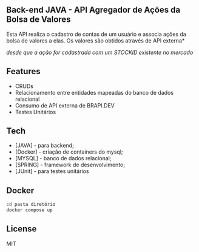 ## Back-end JAVA - API Agregador de Ações da Bolsa de Valores

Esta API realiza o cadastro de contas de um usuário e associa ações da bolsa de valores a elas. Os valores são obtidos através de API externa*


*desde que a ação for cadastrada com um STOCKID existente no mercado*

## Features

- CRUDs
- Relacionamento entre entidades mapeadas do banco de dados relacional
- Consumo de API externa de BRAPI.DEV
- Testes Unitários 

## Tech


- [JAVA] - para backend;
- [Docker] - criação de containers do mysql;
- [MYSQL] - banco de dados relacional;
- [SPRING] - framework de desenvolvimento;
- [JUnit] - para testes unitários

## Docker
```sh
cd pasta diretório
docker compose up 
```
## License

MIT


